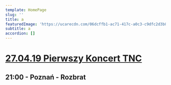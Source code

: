 ```yaml
---
template: HomePage
slug: ''
title: a
featuredImage: 'https://ucarecdn.com/06dcffb1-ac71-417c-a0c3-c9dfc2d3b8c2/'
subtitle: a
accordion: []
---
```

# 

# [27.04.19 Pierwszy Koncert TNC](https://www.facebook.com/events/2438855859481055/) 

## 21:00 - Poznań - Rozbrat
